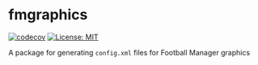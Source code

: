 # fmgraphics

[![codecov](https://codecov.io/gh/VildMedPap/fmgraphics/branch/main/graph/badge.svg?token=XNCOV19EON)](https://codecov.io/gh/VildMedPap/fmgraphics)
[![License: MIT](https://img.shields.io/badge/License-MIT-yellow.svg)](https://opensource.org/licenses/MIT)

A package for generating `config.xml` files for Football Manager graphics
